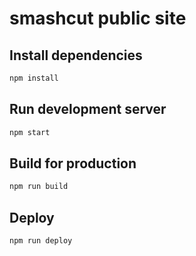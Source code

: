 # smashcut public site

## Install dependencies

```sh
npm install
```

## Run development server

```sh
npm start
```

## Build for production

```sh
npm run build
```

## Deploy

```sh
npm run deploy
```